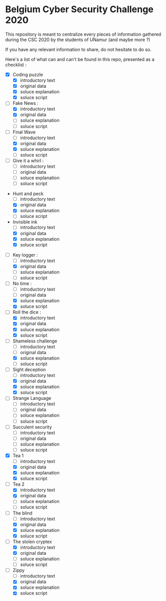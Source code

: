 # Belgium Cyber Security Challenge 2020

This repository is meant to centralize every pieces of information gathered during the CSC 2020 by the students of UNamur (and maybe more ?)

If you have any relevant information to share, do not hesitate to do so.

Here's a list of what can and can't be found in this repo, presented as a checklist :

- [x] Coding puzzle
  - [x] introductory text
  - [x] original data
  - [x] soluce explanation
  - [x] soluce script
- [ ] Fake News :
  - [x] introductory text
  - [x] original data
  - [ ] soluce explanation
  - [ ] soluce script
- [ ] Final Wave
  - [ ] introductory text
  - [x] original data
  - [x] soluce explanation
  - [ ] soluce script
- [ ] Give it a whirl :
  - [ ] introductory text
  - [ ] original data
  - [ ] soluce explanation
  - [ ] soluce script
- Hunt and peck
  - [ ] introductory text
  - [x] original data
  - [x] soluce explanation
  - [ ] soluce script
- Invisible ink
  - [ ] introductory text
  - [x] original data
  - [x] soluce explanation
  - [x] soluce script
- [ ] Key logger :
  - [ ] introductory text
  - [x] original data
  - [ ] soluce explanation
  - [ ] soluce script
- [ ] No time :
  - [ ] introductory text
  - [ ] original data
  - [x] soluce explanation
  - [x] soluce script
- [ ] Roll the dice :
  - [x] introductory text
  - [x] original data
  - [x] soluce explanation
  - [x] soluce script
- [ ] Shameless challenge
  - [ ] introductory text
  - [ ] original data
  - [x] soluce explanation
  - [ ] soluce script
- [ ] Sight deception
  - [ ] introductory text
  - [x] original data
  - [x] soluce explanation
  - [x] soluce script
- [ ] Strange Language
  - [ ] introductory text
  - [ ] original data
  - [ ] soluce explanation
  - [ ] soluce script
- [ ] Succulent security
  - [ ] introductory text
  - [ ] original data
  - [ ] soluce explanation
  - [ ] soluce script
- [x] Tea 1
  - [ ] introductory text
  - [x] original data
  - [x] soluce explanation
  - [x] soluce script
- [ ] Tea 2
  - [x] introductory text
  - [x] original data
  - [ ] soluce explanation
  - [ ] soluce script
- [ ] The blind
  - [ ] introductory text
  - [x] original data
  - [x] soluce explanation
  - [x] soluce script
- [ ] The stolen cryptex
  - [x] introductory text
  - [x] original data
  - [ ] soluce explanation
  - [ ] soluce script
- [ ] Zippy
  - [ ] introductory text
  - [x] original data
  - [x] soluce explanation
  - [x] soluce script

